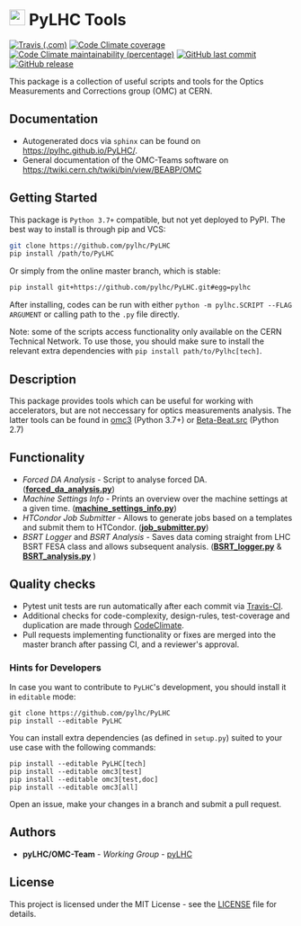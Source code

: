 # <img src="https://twiki.cern.ch/twiki/pub/BEABP/Logos/OMC_logo.png" height="28"> PyLHC Tools

[![Travis (.com)](https://img.shields.io/travis/com/pylhc/PyLHC.svg?style=popout)](https://travis-ci.com/pylhc/PyLHC/)
[![Code Climate coverage](https://img.shields.io/codeclimate/coverage/pylhc/PyLHC.svg?style=popout)](https://codeclimate.com/github/pylhc/PyLHC)
[![Code Climate maintainability (percentage)](https://img.shields.io/codeclimate/maintainability-percentage/pylhc/PyLHC.svg?style=popout)](https://codeclimate.com/github/pylhc/PyLHC)
[![GitHub last commit](https://img.shields.io/github/last-commit/pylhc/PyLHC.svg?style=popout)](https://github.com/pylhc/PyLHC/)
[![GitHub release](https://img.shields.io/github/release/pylhc/PyLHC.svg?style=popout)](https://github.com/pylhc/PyLHC/)

This package is a collection of useful scripts and tools for the Optics Measurements and Corrections group (OMC) at CERN.

## Documentation

- Autogenerated docs via ``sphinx`` can be found on <https://pylhc.github.io/PyLHC/>.
- General documentation of the OMC-Teams software on <https://twiki.cern.ch/twiki/bin/view/BEABP/OMC>

## Getting Started

This  package is `Python 3.7+` compatible, but not yet deployed to PyPI.
The best way to install is through pip and VCS:
```bash
git clone https://github.com/pylhc/PyLHC
pip install /path/to/PyLHC
```

Or simply from the online master branch, which is stable:
```bash
pip install git+https://github.com/pylhc/PyLHC.git#egg=pylhc
```

After installing, codes can be run with either `python -m pylhc.SCRIPT --FLAG ARGUMENT` or calling path to the `.py` file directly.

Note: some of the scripts access functionality only available on the CERN Technical Network.
To use those, you should make sure to install the relevant extra dependencies with `pip install path/to/Pylhc[tech]`.

## Description

This package provides tools which can be useful for working with accelerators, but are not neccessary for optics measurements analysis.
The latter tools can be found in [omc3](https://github.com/pylhc/omc3) (Python 3.7+) or [Beta-Beat.src](https://github.com/pylhc/Beta-Beat.src) (Python 2.7)

## Functionality

- *Forced DA Analysis* - Script to analyse forced DA. ([**forced_da_analysis.py**](pylhc/forced_da_analysis.py))
- *Machine Settings Info* - Prints an overview over the machine settings at a given time. ([**machine_settings_info.py**](pylhc/machine_settings_info.py))
- *HTCondor Job Submitter* - Allows to generate jobs based on a templates and submit them to HTCondor. ([**job_submitter.py**](pylhc/job_submitter.py))
- *BSRT Logger* and *BSRT Analysis* - Saves data coming straight from LHC BSRT FESA class and allows subsequent analysis. ([**BSRT_logger.py**](pylhc/BSRT_logger.py) & [**BSRT_analysis.py**](pylhc/BSRT_analysis.py) )

## Quality checks

- Pytest unit tests are run automatically after each commit via [Travis-CI](https://travis-ci.com/pylhc/PyLHC).
- Additional checks for code-complexity, design-rules, test-coverage and duplication are made through [CodeClimate](https://codeclimate.com/github/pylhc/PyLHC).
- Pull requests implementing functionality or fixes are merged into the master branch after passing CI, and a reviewer's approval.

### Hints for Developers

In case you want to contribute to `PyLHC`'s development, you should install it in `editable` mode:
```
git clone https://github.com/pylhc/PyLHC
pip install --editable PyLHC
```

You can install extra dependencies (as defined in `setup.py`) suited to your use case with the following commands:
```
pip install --editable PyLHC[tech]
pip install --editable omc3[test]
pip install --editable omc3[test,doc]
pip install --editable omc3[all]
```

Open an issue, make your changes in a branch and submit a pull request.

## Authors

* **pyLHC/OMC-Team** - *Working Group* - [pyLHC](https://github.com/orgs/pylhc/teams/omc-team)

## License
This project is licensed under the MIT License - see the [LICENSE](LICENSE) file for details.